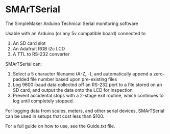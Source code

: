 # SMArTSerial
The SimpleMaker Arduino Technical Serial monitoring software

Usable with an Arduino (or any 5v compatible board) connected to 
1. An SD card slot
2. An Adafruit RGB i2c LCD
3. A TTL to RS-232 converter

SMArTSerial can:
1. Select a 5 character filename (A-Z, -), and automatically append a zero-padded file number based upon pre-existing files
2. Log 9600-baud data collected off an RS-232 port to a file stored on an SD card, and output the data onto the LCD for inspection
3. Prevent accidental stops with a 2-stage exit routine, which continues to log until completely stopped.

For logging data from scales, meters, and other serial devices, SMArTSerial can be used in setups that cost less than $100.

For a full guide on how to use, see the Guide.txt file.
